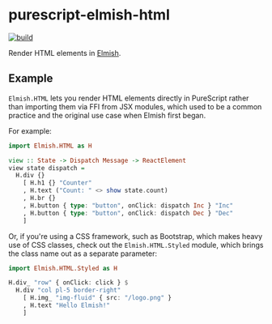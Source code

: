 # purescript-elmish-html
[![build](https://github.com/collegevine/purescript-elmish-html/actions/workflows/build.yml/badge.svg)](https://github.com/collegevine/purescript-elmish-html/actions/workflows/build.yml)

Render HTML elements in [Elmish](https://github.com/collegevine/purescript-elmish).

## Example

`Elmish.HTML` lets you render HTML elements directly in PureScript rather than
importing them via FFI from JSX modules, which used to be a common practice and
the original use case when Elmish first began.

For example:

```purescript
import Elmish.HTML as H

view :: State -> Dispatch Message -> ReactElement
view state dispatch =
  H.div {}
    [ H.h1 {} "Counter"
    , H.text ("Count: " <> show state.count)
    , H.br {}
    , H.button { type: "button", onClick: dispatch Inc } "Inc"
    , H.button { type: "button", onClick: dispatch Dec } "Dec"
    ]
```

Or, if you're using a CSS framework, such as Bootstrap, which makes heavy use of
CSS classes, check out the `Elmish.HTML.Styled` module, which brings the class
name out as a separate parameter:

```purescript
import Elmish.HTML.Styled as H

H.div_ "row" { onClick: click } $
  H.div "col pl-5 border-right"
    [ H.img_ "img-fluid" { src: "/logo.png" }
    , H.text "Hello Elmish!"
    ]
```
